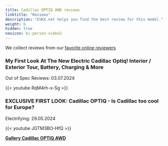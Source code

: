 ```yaml
---
title: Cadillac OPTIQ AWD reviews
linktitle: "Reviews"
description: "EVKX.net helps you find the best review for this model."
weight: 6
hidden: true
navicon: bi-person-video2
---
```

We collect reviews from our [favorite online reviewers](../../../../../guides/evreviewers/)

<div class="container text-center shadow p-2 pe-4 mb-5 bg-body-tertiary rounded border">
<h3>My First Look At The New Electric Cadillac Optiq! Interior / Exterior Tour, Battery, Charging & More</h3>
<p>Out of Spec Reviews: 03.07.2024</p>

{{< youtube RqM4rh-x-Sg >}}

</div>
<div class="container text-center shadow p-2 pe-4 mb-5 bg-body-tertiary rounded border">
<h3>EXCLUSIVE FIRST LOOK: Cadillac OPTIQ - Is Cadillac too cool for Europe?</h3>
<p>Electrifying: 29.05.2024</p>

{{< youtube JGTM3BO-HfQ >}}

</div>
<div class="mt-3 mb-3">
<a href="../gallery/" class="text-decoration-none text-black">
<strong><i class="bi-arrow-left"></i>Gallery  </strong>
</a>
<a href="../" class="text-decoration-none text-black float-end">
<strong>Cadillac OPTIQ AWD <i class="bi-arrow-right"></i></strong>
</a>
</div>
